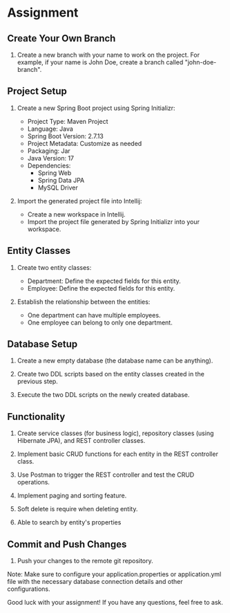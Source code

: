 # Assignment

## Create Your Own Branch

1. Create a new branch with your name to work on the project. For example, if your name is John Doe, create a branch called "john-doe-branch".

## Project Setup

1. Create a new Spring Boot project using Spring Initializr:
    - Project Type: Maven Project
    - Language: Java
    - Spring Boot Version: 2.7.13
    - Project Metadata: Customize as needed
    - Packaging: Jar
    - Java Version: 17
    - Dependencies:
        - Spring Web
        - Spring Data JPA
        - MySQL Driver

2. Import the generated project file into Intellij:
    - Create a new workspace in Intellij.
    - Import the project file generated by Spring Initializr into your workspace.

## Entity Classes

1. Create two entity classes:
    - Department: Define the expected fields for this entity.
    - Employee: Define the expected fields for this entity.

2. Establish the relationship between the entities:
    - One department can have multiple employees.
    - One employee can belong to only one department.

## Database Setup

1. Create a new empty database (the database name can be anything).

2. Create two DDL scripts based on the entity classes created in the previous step.

3. Execute the two DDL scripts on the newly created database.

## Functionality

1. Create service classes (for business logic), repository classes (using Hibernate JPA), and REST controller classes.

2. Implement basic CRUD functions for each entity in the REST controller class.

3. Use Postman to trigger the REST controller and test the CRUD operations.

4. Implement paging and sorting feature.

5. Soft delete is require when deleting entity.

6. Able to search by entity's properties

## Commit and Push Changes

1. Push your changes to the remote git repository.



Note: Make sure to configure your application.properties or application.yml file with the necessary database connection details and other configurations.

Good luck with your assignment! If you have any questions, feel free to ask.
